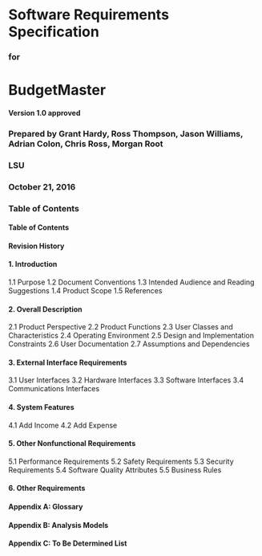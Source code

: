 # __Software Requirements Specification__

### __for__

# __BudgetMaster__

#### __Version 1.0 approved__

### __Prepared by Grant Hardy, Ross Thompson, Jason Williams, Adrian Colon, Chris Ross, Morgan Root__

### __LSU__

### __October 21, 2016__


### __Table of Contents__

#### __Table of Contents__
#### __Revision History__

#### __1. Introduction__
   1.1 Purpose
   1.2 Document Conventions
   1.3 Intended Audience and Reading Suggestions
   1.4 Product Scope
   1.5 References
#### __2. Overall Description__
   2.1 Product Perspective 
   2.2 Product Functions
   2.3 User Classes and Characteristics
   2.4 Operating Environment
   2.5 Design and Implementation Constraints
   2.6 User Documentation
   2.7 Assumptions and Dependencies
#### __3. External Interface Requirements__
   3.1 User Interfaces
   3.2 Hardware Interfaces
   3.3 Software Interfaces
   3.4 Communications Interfaces
#### __4. System Features__
   4.1 Add Income
   4.2 Add Expense
#### __5. Other Nonfunctional Requirements__
   5.1 Performance Requirements
   5.2 Safety Requirements
   5.3 Security Requirements
   5.4 Software Quality Attributes
   5.5 Business Rules
#### __6. Other Requirements__
#### __Appendix A: Glossary__
#### __Appendix B: Analysis Models__
#### __Appendix C: To Be Determined List__
